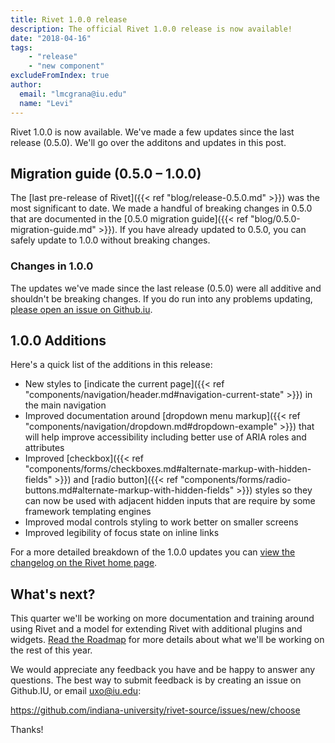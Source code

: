 ```yaml
---
title: Rivet 1.0.0 release
description: The official Rivet 1.0.0 release is now available!
date: "2018-04-16"
tags:
    - "release"
    - "new component"
excludeFromIndex: true
author:
  email: "lmcgrana@iu.edu"
  name: "Levi"
---
```

Rivet 1.0.0 is now available. We've made a few updates since the last release (0.5.0). We'll go over the additons and updates in this post.

## Migration guide (0.5.0 – 1.0.0)
The [last pre-release of Rivet]({{< ref "blog/release-0.5.0.md" >}}) was the most significant to date. We made a handful of breaking changes in 0.5.0 that are documented in the [0.5.0 migration guide]({{< ref "blog/0.5.0-migration-guide.md" >}}). If you have already updated to 0.5.0, you can safely update to 1.0.0 without breaking changes.

<div class="rvt-alert rvt-alert--info rvt-m-bottom-md rvt-m-top-sm">
    <h3 class="rvt-alert__title" id="warning-alert-title">Changes in 1.0.0</h3>
    <p class="rvt-alert__message">The updates we've made since the last release (0.5.0) were all additive and shouldn't be breaking changes. If you do run into any problems updating, <a href="https://github.com/indiana-university/rivet-source/issues/new/choose">please open an issue on Github.iu</a>.</p>
</div>

## 1.0.0 Additions
Here's a quick list of the additions in this release:

- New styles to [indicate the current page]({{< ref "components/navigation/header.md#navigation-current-state" >}}) in the main navigation
- Improved documentation around [dropdown menu markup]({{< ref "components/navigation/dropdown.md#dropdown-example" >}}) that will help improve accessibility including better use of ARIA roles and attributes
- Improved [checkbox]({{< ref "components/forms/checkboxes.md#alternate-markup-with-hidden-fields" >}}) and [radio button]({{< ref "components/forms/radio-buttons.md#alternate-markup-with-hidden-fields" >}}) styles so they can now be used with adjacent hidden inputs that are require by some framework templating engines
- Improved modal controls styling to work better on smaller screens
- Improved legibility of focus state on inline links

For a more detailed breakdown of the 1.0.0 updates you can [view the changelog on the Rivet home page](../../#changelog).

## What's next?
This quarter we'll be working on more documentation and training around using Rivet and a model for extending Rivet with additional plugins and widgets. [Read the Roadmap](../../#roadmap) for more details about what we'll be working on the rest of this year.

We would appreciate any feedback you have and be happy to answer any questions. The best way to submit feedback is by creating an issue on Github.IU, or email uxo@iu.edu:

https://github.com/indiana-university/rivet-source/issues/new/choose

Thanks!